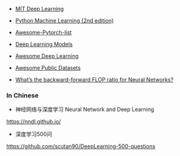 
- [MIT Deep Learning](https://github.com/lexfridman/mit-deep-learning)

- [Python Machine Learning (2nd edition)](https://github.com/rasbt/python-machine-learning-book-2nd-edition)

- [Awesome-Pytorch-list](https://github.com/bharathgs/Awesome-pytorch-list)

- [Deep Learning Models](https://github.com/rasbt/deeplearning-models)

- [Awesome Deep Learning](https://github.com/ChristosChristofidis/awesome-deep-learning)

- [Awesome Public Datasets](https://github.com/awesomedata/awesome-public-datasets)

- [What’s the backward-forward FLOP ratio for Neural Networks?](https://www.alignmentforum.org/posts/fnjKpBoWJXcSDwhZk/what-s-the-backward-forward-flop-ratio-for-neural-networks)

### In Chinese

- 神经网络与深度学习 Neural Network and Deep Learning

https://nndl.github.io/

- 深度学习500问

https://github.com/scutan90/DeepLearning-500-questions
